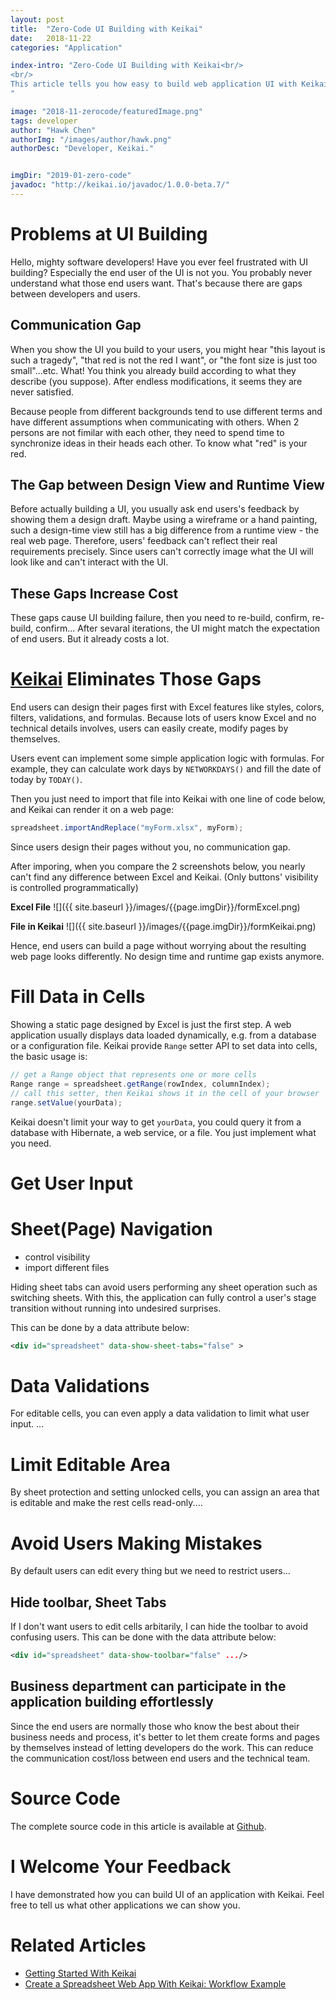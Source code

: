```yaml
---
layout: post
title:  "Zero-Code UI Building with Keikai"
date:   2018-11-22
categories: "Application"

index-intro: "Zero-Code UI Building with Keikai<br/>
<br/>
This article tells you how easy to build web application UI with Keikai.
"

image: "2018-11-zerocode/featuredImage.png"
tags: developer
author: "Hawk Chen"
authorImg: "/images/author/hawk.png"
authorDesc: "Developer, Keikai."


imgDir: "2019-01-zero-code"
javadoc: "http://keikai.io/javadoc/1.0.0-beta.7/"
---
```

<!--
images come from https://drive.google.com/open?id=17EEz_BuTVsTSeAA3a8AakyMspVSd_OEb made with draw.io
-->


# Problems at UI Building
Hello, mighty software developers! Have you ever feel frustrated with UI building? Especially the end user of the UI is not you. You probably never understand what those end users want. That's because there are gaps between developers and users.

## Communication Gap
When you show the UI you build to your users, you might hear "this layout is such a tragedy", "that red is not the red I want", or "the font size is just too small"...etc. What! You think you already build according to what they describe (you suppose). After endless modifications, it seems they are never satisfied. 

Because people from different backgrounds tend to use different terms and have different assumptions when communicating with others. When 2 persons are not fimilar with each other, they need to spend time to synchronize ideas in their heads each other. To know what "red" is your red.

## The Gap between Design View and Runtime View
Before actually building a UI, you usually ask end users's feedback by showing them a design draft. Maybe using a wireframe or a hand painting, such a design-time view still has a big difference from a runtime view - the real web page. Therefore, users' feedback can't reflect their real requirements precisely. Since users can't correctly image what the UI will look like and can't interact with the UI.


## These Gaps Increase Cost
These gaps cause UI building failure, then you need to re-build, confirm, re-build, confirm... After sevaral iterations, the UI might match the expectation of end users. But it already costs a lot. 


# [Keikai](https://keikai.io) Eliminates Those Gaps
End users can design their pages first with Excel features like styles, colors, filters, validations, and formulas. Because lots of users know Excel and no technical details involves, users can easily create, modify pages by themselves.

Users event can implement some simple application logic with formulas. For example, they can calculate work days by `NETWORKDAYS()` and fill the date of today by `TODAY()`.

Then you just need to import that file into Keikai with one line of code below, and Keikai can render it on a web page:

```java
spreadsheet.importAndReplace("myForm.xlsx", myForm);
```

Since users design their pages without you, no communication gap.

After imporing, when you compare the 2 screenshots below, you nearly can't find any difference between Excel and Keikai. (Only buttons' visibility is controlled programmatically)

**Excel File**
![]({{ site.baseurl }}/images/{{page.imgDir}}/formExcel.png)

**File in Keikai**
![]({{ site.baseurl }}/images/{{page.imgDir}}/formKeikai.png)

Hence, end users can build a page without worrying about the resulting web page looks differently. No design time and runtime gap exists anymore.


# Fill Data in Cells
Showing a static page designed by Excel is just the first step. A web application usually displays data loaded dynamically, e.g. from a database or a configuration file. Keikai provide `Range` setter API to set data into cells, the basic usage is:

```java
// get a Range object that represents one or more cells
Range range = spreadsheet.getRange(rowIndex, columnIndex);
// call this setter, then Keikai shows it in the cell of your browser
range.setValue(yourData);
```

Keikai doesn't limit your way to get `yourData`, you could query it from a database with Hibernate, a web service, or a file. You just implement what you need.


# Get User Input


# Sheet(Page) Navigation
* control visibility
* import different files

Hiding sheet tabs can avoid users performing any sheet operation such as switching sheets. With this, the application can fully control a user's stage transition without running into undesired surprises.

This can be done by a data attribute below:

```xml
<div id="spreadsheet" data-show-sheet-tabs="false" >
```


# Data Validations
For editable cells, you can even apply a data validation to limit what user input.
...


# Limit Editable Area
By sheet protection and setting unlocked cells, you can assign an area that is editable and make the rest cells read-only....


# Avoid Users Making Mistakes
By default users can edit every thing but we need to restrict users...
## Hide toolbar, Sheet Tabs

If I don't want users to edit cells arbitarily, I can hide the toolbar to avoid confusing users. This can be done with the data attribute below:

```xml
<div id="spreadsheet" data-show-toolbar="false" .../>
```



## Business department can participate in the application building effortlessly
Since the end users are normally those who know the best about their business needs and process, it's better to let them create forms and pages by themselves instead of letting developers do the work. This can reduce the communication cost/loss between end users and the technical team.




# Source Code
The complete source code in this article is available at [Github](https://github.com/keikai/keikai-tutorial).


# I Welcome Your Feedback
I have demonstrated how you can build UI of an application with Keikai. Feel free to tell us what other applications we can show you.

# Related Articles
* [Getting Started With Keikai](https://dzone.com/articles/keikai-spreadsheet-for-big-data)
* [Create a Spreadsheet Web App With Keikai: Workflow Example](https://dzone.com/articles/create-a-spreadsheet-web-app-with-keikai-workflow)


[jekyll]:      http://jekyllrb.com
[jekyll-gh]:   https://github.com/jekyll/jekyll
[jekyll-help]: https://github.com/jekyll/jekyll-help